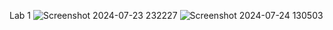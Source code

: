 Lab 1
![Screenshot 2024-07-23 232227](https://github.com/user-attachments/assets/5547d84d-acbb-483b-a6db-79fe65ae153b)
![Screenshot 2024-07-24 130503](https://github.com/user-attachments/assets/a8fb4f63-5a3f-450f-817f-8fe4008890d0)
